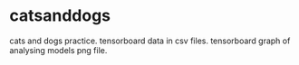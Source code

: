 # catsanddogs
cats and dogs practice.
tensorboard data in csv files.
tensorboard graph of analysing models png file.
